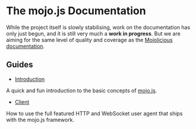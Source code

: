 
# The mojo.js Documentation

While the project itself is slowly stabilising, work on the documentation has only just begun, and it is still very much
a **work in progress**. But we are aiming for the same level of quality and coverage as the
[Mojolicious documentation](https://docs.mojolicious.org).

## Guides

* [Introduction](Introduction.md)

A quick and fun introduction to the basic concepts of [mojo.js](https://mojojs.org).

* [Client](Client.md)

How to use the full featured HTTP and WebSocket user agent that ships with the mojo.js framework.
